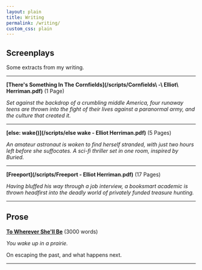 ```yaml
---
layout: plain
title: Writing
permalink: /writing/
custom_css: plain
---
```


**Screenplays**
---

Some extracts from my writing. 

---

**[There's Something In The Cornfields](/scripts/Cornfields\ -\ Elliot\ Herriman.pdf)**
(1 Page)

*Set against the backdrop of a crumbling middle America, four runaway teens are thrown into the fight of their lives against a paranormal army, and the culture that created it.*

---

**[else: wake()](/scripts/else wake - Elliot Herriman.pdf)**
(5 Pages)

*An amateur astronaut is woken to find herself stranded, with just two hours left before she suffocates. A sci-fi thriller set in one room, inspired by Buried.*

---

**[Freeport](/scripts/Freeport - Elliot Herriman.pdf)**
(17 Pages)

*Having bluffed his way through a job interview, a booksmart academic is thrown headfirst into the deadly world of privately funded treasure hunting.*

---

**Prose**
---

**[To Wherever She'll Be](/prose/towherever)** (3000 words)

*You wake up in a prairie.*

On escaping the past, and what happens next.

---
